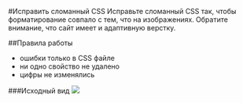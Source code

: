 #Исправить сломанный CSS
Исправьте сломанный CSS так, чтобы форматирование совпало с тем, что на изображениях. 
Обратите внимание, что сайт имеет и адаптивную верстку.

##Правила работы
- ошибки только в CSS файле
- ни одно свойство не удалено
- цифры не изменялись

###Исходный вид
![](https://github.com/luschenko/fix_css1/blob/master/bcss21.png)
